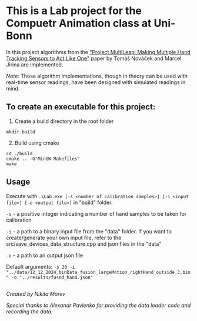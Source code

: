 # This is a Lab project for the Compuetr Animation class at Uni-Bonn

In this project algorithms from the ["Project MultiLeap: Making Multiple Hand Tracking Sensors to Act Like One"](https://www.researchgate.net/publication/357257620_Project_MultiLeap_Making_Multiple_Hand_Tracking_Sensors_to_Act_Like_One)
paper by Tomáš Nováček and Marcel Jirina are implemented.

*Note:* Those algorithm implementations, though in theory can be used with real-time sensor readings, have been designed with simulated readings in mind.

## To create an executable for this project:
1. Create a build directory in the root folder
```
mkdir build
```
2. Build using cmake
```
cd ./build
cmake .. -G"MinGW Makefiles"
make
```
## Usage
Execute with `.\Lab.exe [-s <number of calibration samples>] [-i <input file>] [-o <output file>]` in "build" folder.

`-s` - a positive integer indicating a number of hand samples to be taken for calibration

`-i` - a path to a binary input file from the "data" folder. If you want to create/generate your own input file, refer to the src/save_devices_data_structure.cpp and json files in the "data"

`-o` - a path to an output json file

Default arguments:
`-s 20 -i "../data/12_12_2024_binData_fusion_largeMotion_rightHand_outside_3.bin" -o "../results/fused_hand.json"`

##
*Created by Nikita Morev*

*Special thanks to Alexandr Pavlenko for providing the data loader code and recording the data.*

